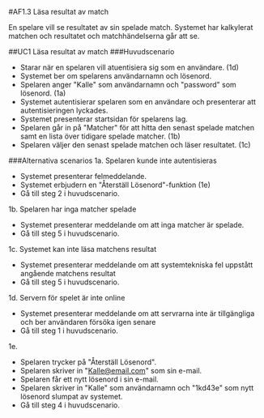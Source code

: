 #AF1.3 Läsa resultat av match

En spelare vill se resultatet av sin spelade match. Systemet har kalkylerat matchen och resultatet och matchhändelserna
går att se.

##UC1 Läsa resultat av match
###Huvudscenario
- Starar när en spelaren vill atuentisiera sig som en användare. (1d)
- Systemet ber om spelarens användarnamn och lösenord.
- Spelaren anger "Kalle" som användarnamn och "password" som lösenord. (1a)
- Systemet autentisierar spelaren som en användare och presenterar att autentisieringen lyckades.
- Systemet presenterar startsidan för spelarens lag.
- Spelaren går in på "Matcher" för att hitta den senast spelade matchen samt en lista över tidigare spelade matcher. (1b)
- Spelaren väljer den senast spelade matchen och läser resultatet. (1c)

###Alternativa scenarios
1a. Spelaren kunde inte autentisieras

- Systemet presenterar felmeddelande.
- Systemet erbjudern en "Återställ Lösenord"-funktion (1e)
- Gå till steg 2 i huvudscenario.

1b. Spelaren har inga matcher spelade

- Systemet presenterar meddelande om att inga matcher är spelade.
- Gå till steg 5 i huvudscenario.

1c. Systemet kan inte läsa matchens resultat

- Systemet presenterar meddelande om att systemtekniska fel uppstått angående matchens resultat
- Gå till steg 5 i huvudscenario.

1d. Servern för spelet är inte online

- Systemet presenterar meddelande om att servrarna inte är tillgängliga och ber användaren försöka igen senare
- Gå till steg 1 i huvudscenario.

1e.

- Spelaren trycker på "Återställ Lösenord".
- Spelaren skriver in "Kalle@email.com" som sin e-mail.
- Spelaren får ett nytt lösenord i sin e-mail.
- Spelaren skriver in "Kalle" som användarnamn och "1kd43e" som nytt lösenord slumpat av systemet.
- Gå till steg 4 i huvudscenario.
